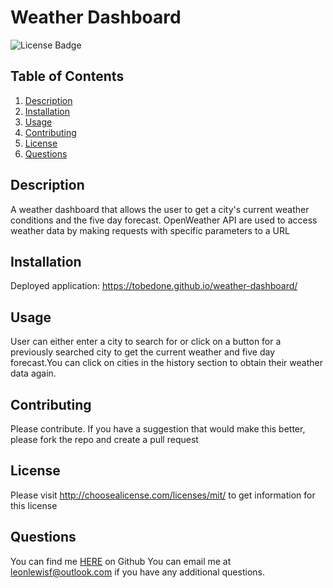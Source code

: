 # Weather Dashboard
![License Badge](https://shields.io/badge/license-MIT_License-blue)
## Table of Contents
1. [Description](#description)
2. [Installation](#installation)
3. [Usage](#usage)
4. [Contributing](#contributing)
5. [License](#license)
6. [Questions](#questions)

## Description
A weather dashboard that allows the user to get a city's current weather conditions and the five day forecast. OpenWeather API are used to access weather data by making requests with specific parameters to a URL
## Installation
Deployed application: https://tobedone.github.io/weather-dashboard/
## Usage
User can either enter a city to search for or click on a button for a previously searched city to get the current weather and five day forecast.You can click on cities in the history section to obtain their weather data again.
## Contributing
Please contribute. If you have a suggestion that would make this better, please fork the repo and create a pull request
## License
Please visit http://choosealicense.com/licenses/mit/ to get information for this license
## Questions
You can find me [HERE](https://github.com/leonlewisf) on Github
You can email me at leonlewisf@outlook.com if you have any additional questions.
